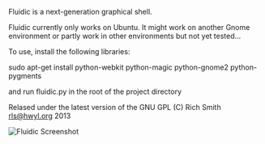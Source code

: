 Fluidic is a next-generation graphical shell.

Fluidic currently only works on Ubuntu. It might work on another Gnome environment or partly work in other environments but not yet tested...

To use, install the following libraries:

sudo apt-get install python-webkit python-magic python-gnome2 python-pygments

and run fluidic.py in the root of the project directory

Relased under the latest version of the GNU GPL
(C) Rich Smith rls@hwyl.org 2013

![Fluidic Screenshot](https://raw.github.com/richsmith/fluidic/master/resources/screenshots/fluidic-screenshot-0.png)